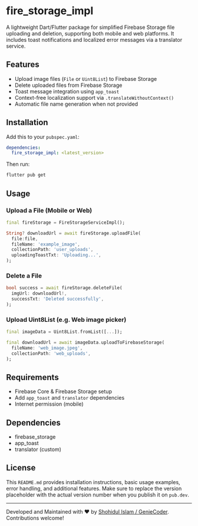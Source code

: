 # fire_storage_impl

A lightweight Dart/Flutter package for simplified Firebase Storage file uploading and deletion, supporting both mobile and web platforms. It includes toast notifications and localized error messages via a translator service.

## Features

- Upload image files (`File` or `Uint8List`) to Firebase Storage
- Delete uploaded files from Firebase Storage
- Toast message integration using `app_toast`
- Context-free localization support via `.translateWithoutContext()`
- Automatic file name generation when not provided

## Installation

Add this to your `pubspec.yaml`:

```yaml
dependencies:
  fire_storage_impl: <latest_version>
```

Then run:

```bash
flutter pub get
```

## Usage

### Upload a File (Mobile or Web)

```dart
final fireStorage = FireStorageServiceImpl();

String? downloadUrl = await fireStorage.uploadFile(
  file:file,
  fileName: 'example_image',
  collectionPath: 'user_uploads',
  uploadingToastTxt: 'Uploading...',
);
```

### Delete a File

```dart
bool success = await fireStorage.deleteFile(
  imgUrl: downloadUrl!,
  successTxt: 'Deleted successfully',
);
```

### Upload Uint8List (e.g. Web image picker)

```dart
final imageData = Uint8List.fromList([...]);

final downloadUrl = await imageData.uploadToFirebaseStorage(
  fileName: 'web_image.jpeg',
  collectionPath: 'web_uploads',
);
```


## Requirements

- Firebase Core & Firebase Storage setup
- Add `app_toast` and `translator` dependencies
- Internet permission (mobile)

## Dependencies

- firebase_storage
- app_toast
- translator (custom)

## License

This `README.md` provides installation instructions, basic usage examples, error handling, and additional features. Make sure to replace the version placeholder with the actual version number when you publish it on `pub.dev`.

---

Developed and Maintained with ❤️ by [Shohidul Islam / GenieCoder](https://github.com/ShohidulProgrammer). Contributions welcome!


